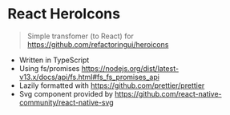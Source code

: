 # React HeroIcons

> Simple transfomer (to React) for https://github.com/refactoringui/heroicons

- Written in TypeScript
- Using fs/promises https://nodejs.org/dist/latest-v13.x/docs/api/fs.html#fs_fs_promises_api
- Lazily formatted with https://github.com/prettier/prettier
- Svg component provided by https://github.com/react-native-community/react-native-svg
